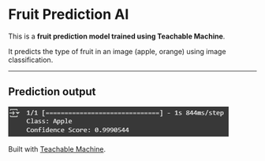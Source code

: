 # Fruit Prediction AI

This is a **fruit prediction model trained using Teachable Machine**.

It predicts the type of fruit in an image (apple, orange) using image classification.  

---

## Prediction output
![image alt](https://github.com/EyadShami/Fruit-Image-Detection/blob/5d8a136c648e334bd93d6be76b2444e7e7255c59/Prediction_Output.png)

Built with [Teachable Machine](https://teachablemachine.withgoogle.com/).
